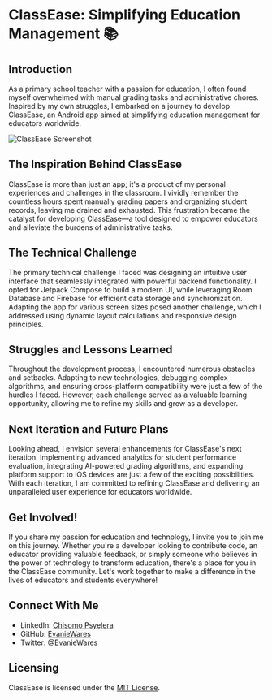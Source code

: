 # ClassEase: Simplifying Education Management 📚

## Introduction
As a primary school teacher with a passion for education, I often found myself overwhelmed with manual grading tasks and administrative chores. Inspired by my own struggles, I embarked on a journey to develop ClassEase, an Android app aimed at simplifying education management for educators worldwide.

![ClassEase Screenshot](https://evaniewares.github.io/class-ease/images/interactive_reports.png)

## The Inspiration Behind ClassEase
ClassEase is more than just an app; it's a product of my personal experiences and challenges in the classroom. I vividly remember the countless hours spent manually grading papers and organizing student records, leaving me drained and exhausted. This frustration became the catalyst for developing ClassEase—a tool designed to empower educators and alleviate the burdens of administrative tasks.

## The Technical Challenge
The primary technical challenge I faced was designing an intuitive user interface that seamlessly integrated with powerful backend functionality. I opted for Jetpack Compose to build a modern UI, while leveraging Room Database and Firebase for efficient data storage and synchronization. Adapting the app for various screen sizes posed another challenge, which I addressed using dynamic layout calculations and responsive design principles.

## Struggles and Lessons Learned
Throughout the development process, I encountered numerous obstacles and setbacks. Adapting to new technologies, debugging complex algorithms, and ensuring cross-platform compatibility were just a few of the hurdles I faced. However, each challenge served as a valuable learning opportunity, allowing me to refine my skills and grow as a developer.

## Next Iteration and Future Plans
Looking ahead, I envision several enhancements for ClassEase's next iteration. Implementing advanced analytics for student performance evaluation, integrating AI-powered grading algorithms, and expanding platform support to iOS devices are just a few of the exciting possibilities. With each iteration, I am committed to refining ClassEase and delivering an unparalleled user experience for educators worldwide.

## Get Involved!
If you share my passion for education and technology, I invite you to join me on this journey. Whether you're a developer looking to contribute code, an educator providing valuable feedback, or simply someone who believes in the power of technology to transform education, there's a place for you in the ClassEase community. Let's work together to make a difference in the lives of educators and students everywhere!

## Connect With Me
- LinkedIn: [Chisomo Psyelera](https://www.linkedin.com/in/chisopsyelera/)
- GitHub: [EvanieWares](https://github.com/evaniewares)
- Twitter: [@EvanieWares](https://twitter.com/Evaniewares)

## Licensing
ClassEase is licensed under the [MIT License](LICENSE).

